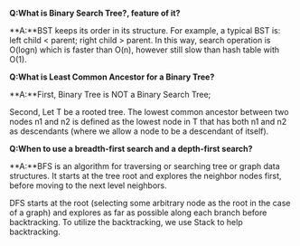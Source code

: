 **Q:What is Binary Search Tree?, feature of it?**

**A:**BST keeps its order in its structure. For example, a typical BST is: left child < parent; right child > parent. 
In this way, search operation is O(logn) which is faster than O(n), however still slow than hash table with O(1). 

**Q:What is Least Common Ancestor for a Binary Tree?**

**A:**First, Binary Tree is NOT a Binary Search Tree; 

Second, Let T be a rooted tree. The lowest common ancestor between two nodes n1 and n2 is defined as the lowest node in T that has both n1 and n2 as descendants (where we allow a node to be a descendant of itself).

**Q:When to use a breadth-first search and a depth-first search?**

**A:**BFS is an algorithm for traversing or searching tree or graph data structures.  It starts at the tree root and explores the neighbor nodes first, before moving to the next level neighbors.

DFS starts at the root (selecting some arbitrary node as the root in the case of a graph) and explores as far as possible along each branch before backtracking. To utilize the backtracking, we use Stack to help backtracking. 





